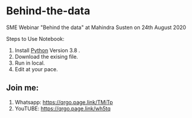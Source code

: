 # Behind-the-data
SME Webinar "Behind the data" at Mahindra Susten on 24th August 2020


Steps to Use Notebook:
1. Install [Python](https://www.python.org/) Version 3.8 .
2. Download the exising file.
3. Run in local.
4. Edit at your pace. 



## Join me:
1. Whatsapp: https://qrgo.page.link/TMiTp
2. YouTUBE: https://qrgo.page.link/wh5tq

